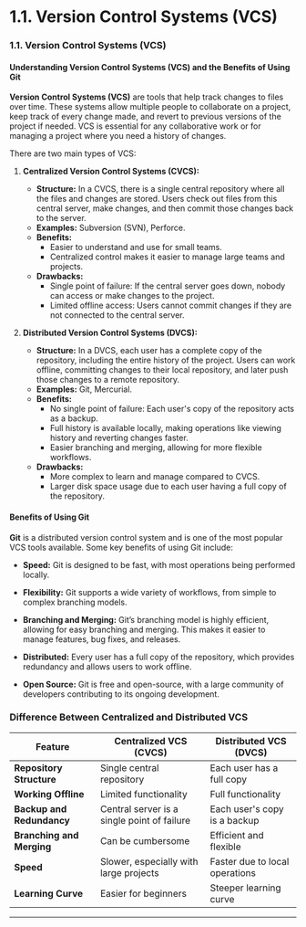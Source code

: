 # 1.1. **Version Control Systems (VCS)**

### 1.1. **Version Control Systems (VCS)**

#### Understanding Version Control Systems (VCS) and the Benefits of Using Git

**Version Control Systems (VCS)** are tools that help track changes to files over time. These systems allow multiple people to collaborate on a project, keep track of every change made, and revert to previous versions of the project if needed. VCS is essential for any collaborative work or for managing a project where you need a history of changes.

There are two main types of VCS:

1. **Centralized Version Control Systems (CVCS):**

   - **Structure:** In a CVCS, there is a single central repository where all the files and changes are stored. Users check out files from this central server, make changes, and then commit those changes back to the server.
   - **Examples:** Subversion (SVN), Perforce.
   - **Benefits:**
     - Easier to understand and use for small teams.
     - Centralized control makes it easier to manage large teams and projects.
   - **Drawbacks:**
     - Single point of failure: If the central server goes down, nobody can access or make changes to the project.
     - Limited offline access: Users cannot commit changes if they are not connected to the central server.

2. **Distributed Version Control Systems (DVCS):**
   - **Structure:** In a DVCS, each user has a complete copy of the repository, including the entire history of the project. Users can work offline, committing changes to their local repository, and later push those changes to a remote repository.
   - **Examples:** Git, Mercurial.
   - **Benefits:**
     - No single point of failure: Each user's copy of the repository acts as a backup.
     - Full history is available locally, making operations like viewing history and reverting changes faster.
     - Easier branching and merging, allowing for more flexible workflows.
   - **Drawbacks:**
     - More complex to learn and manage compared to CVCS.
     - Larger disk space usage due to each user having a full copy of the repository.

#### Benefits of Using Git

**Git** is a distributed version control system and is one of the most popular VCS tools available. Some key benefits of using Git include:

- **Speed:** Git is designed to be fast, with most operations being performed locally.

- **Flexibility:** Git supports a wide variety of workflows, from simple to complex branching models.

- **Branching and Merging:** Git’s branching model is highly efficient, allowing for easy branching and merging. This makes it easier to manage features, bug fixes, and releases.

- **Distributed:** Every user has a full copy of the repository, which provides redundancy and allows users to work offline.

- **Open Source:** Git is free and open-source, with a large community of developers contributing to its ongoing development.

### Difference Between Centralized and Distributed VCS

| Feature                   | Centralized VCS (CVCS)                      | Distributed VCS (DVCS)         |
| ------------------------- | ------------------------------------------- | ------------------------------ |
| **Repository Structure**  | Single central repository                   | Each user has a full copy      |
| **Working Offline**       | Limited functionality                       | Full functionality             |
| **Backup and Redundancy** | Central server is a single point of failure | Each user's copy is a backup   |
| **Branching and Merging** | Can be cumbersome                           | Efficient and flexible         |
| **Speed**                 | Slower, especially with large projects      | Faster due to local operations |
| **Learning Curve**        | Easier for beginners                        | Steeper learning curve         |

---
